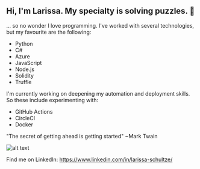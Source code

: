 ## Hi, I'm Larissa. My specialty is solving puzzles. :jigsaw: 

... so no wonder I love programming.
I've worked with several technologies, but my favourite are the following:

- Python
- C#
- Azure
- JavaScript
- Node.js
- Solidity
- Truffle

I'm currently working on deepening my automation and deployment skills. So these include experimenting with:
- GitHub Actions
- CircleCI
- Docker

"The secret of getting ahead is getting started" ~Mark Twain

![alt text](https://github.com/schultzl/schultzl/blackpuzzle_banner.png?raw=true)

Find me on LinkedIn: https://www.linkedin.com/in/larissa-schultze/
